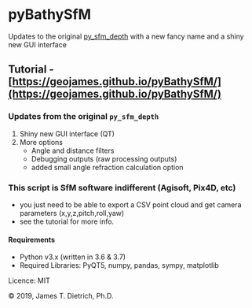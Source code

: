 # pyBathySfM
Updates to the original [py_sfm_depth](https://github.com/geojames/py_sfm_depth) with a new fancy name and a shiny new GUI interface

## Tutorial - [https://geojames.github.io/pyBathySfM/](https://geojames.github.io/pyBathySfM/)

### Updates from the original `py_sfm_depth`
1. Shiny new GUI interface (QT)
2. More options
   + Angle and distance filters
   + Debugging outputs (raw processing outputs)
   + added small angle refraction calculation option
   
### This script is SfM software indifferent (Agisoft, Pix4D, etc)
- you just need to be able to export a CSV point cloud and get camera parameters (x,y,z,pitch,roll,yaw)
- see the tutorial for more info.

#### Requirements
- Python v3.x (written in 3.6 & 3.7)
- Required Libraries: PyQT5, numpy, pandas, sympy, matplotlib

Licence: MIT

© 2019, James T. Dietrich, Ph.D.
